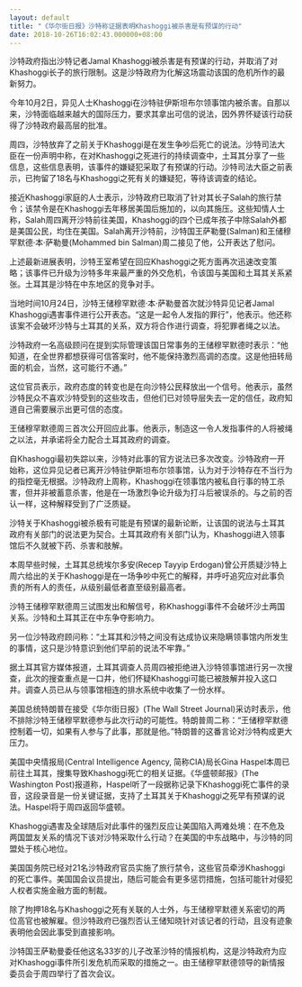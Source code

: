 ```yaml
---
layout: default
title: "《华尔街日报》沙特称证据表明Khashoggi被杀害是有预谋的行动"
date: 2018-10-26T16:02:43.000000+08:00
---
```


沙特政府指出沙特记者Jamal Khashoggi被杀害是有预谋的行动，并取消了对Khashoggi长子的旅行限制。这是沙特政府为化解这场震动该国的危机所作的最新努力。

今年10月2日，异见人士Khashoggi在沙特驻伊斯坦布尔领事馆内被杀害。自那以来，沙特面临越来越大的国际压力，要求其拿出可信的说法，因外界怀疑该行动获得了沙特政府最高层的批准。

周四，沙特放弃了之前关于Khashoggi是在发生争吵后死亡的说法。沙特司法大臣在一份声明中称，在对Khashoggi之死进行的持续调查中，土耳其分享了一些信息，这些信息表明，该事件的嫌疑犯采取了有预谋的行动。沙特司法大臣之前表示，已拘留了18名与Khashoggi之死有关的嫌疑犯，等待该调查的结论。

接近Khashoggi家庭的人士表示，沙特政府已取消了针对其长子Salah的旅行禁令；该禁令是在Khashoggi去年移居美国后施加的，以向其施压。这些知情人士称，Salah周四离开沙特前往美国，Khashoggi的四个已成年孩子中除Salah外都是美国公民，均住在美国。Salah离开沙特前，沙特国王萨勒曼(Salman)和王储穆罕默德·本·萨勒曼(Mohammed bin Salman)周二接见了他，公开表达了慰问。

上述最新进展表明，沙特王室希望在回应Khashoggi之死方面再次迅速改变策略；该事件已升级为沙特多年来最严重的外交危机，令该国与美国和土耳其关系紧张。土耳其是沙特在中东地区的竞争对手。

当地时间10月24日，沙特王储穆罕默德·本·萨勒曼首次就沙特异见记者Jamal Khashoggi遇害事件进行公开表态。“这是一起令人发指的罪行”，他表示。他还称该案不会破坏沙特与土耳其的关系，双方将合作进行调查，将犯罪者绳之以法。


沙特政府一名高级顾问在提到实际管理该国日常事务的王储穆罕默德时表示：“他知道，在全世界都想获得可信答案时，他不能保持激烈高调的态度。这是他扭转局面的机会，当然，这可能行不通。”

这位官员表示，政府态度的转变也是在向沙特公民释放出一个信号。他表示，虽然沙特民众不喜欢沙特受到的这些攻击，但他们已对领导层失去一定的信任，政府知道自己需要展示出更可信的态度。

王储穆罕默德周三首次公开回应此事。他表示，制造这一令人发指事件的人将被绳之以法，并承诺将全力配合土耳其政府的调查。

自Khashoggi最初失踪以来，沙特对此事的官方说法已多次改变。沙特政府一开始称，这位异见记者已离开沙特驻伊斯坦布尔领事馆，认为对于沙特存在不当行为的指控毫无根据。沙特政府上周称，Khashoggi在领事馆内被私自行事的特工杀害，但并非被蓄意杀害，他是在一场激烈争论升级为打斗后被误杀的。与之前的否认一样，这种解释受到了广泛质疑。

沙特关于Khashoggi被杀极有可能是有预谋的最新论断，让该国的说法与土耳其政府有关部门的说法更为契合。土耳其政府有关部门认为，Khashoggi进入领事馆后不久就被下药、杀害和肢解。

本周早些时候，土耳其总统埃尔多安(Recep Tayyip Erdogan)曾公开质疑沙特上周六给出的关于Khashoggi是在一场争吵中死亡的解释，并呼吁追究应对此事负责的所有人的责任，从级别最低者直至级别最高者。

沙特王储穆罕默德周三试图发出和解信号，称Khashoggi事件不会破坏沙土两国关系。沙特和土耳其正在中东争夺影响力。

另一位沙特政府顾问称：“土耳其和沙特之间没有达成协议来隐瞒领事馆内所发生的事情，这只是沙特意识到他们早前的说法不牢靠。”

据土耳其官方媒体报道，土耳其调查人员周四被拒绝进入沙特领事馆进行另一次搜查，此次的搜查重点是一口井，他们怀疑Khashoggi可能已被肢解并投入这口井。调查人员已从与领事馆相连的排水系统中收集了一份水样。

美国总统特朗普在接受《华尔街日报》(The Wall Street Journal)采访时表示，他不排除沙特王储穆罕默德参与此次行动的可能性。特朗普周二称：“王储穆罕默德控制着一切，如果有人参与了此事，那就是他。”特朗普的这番言论对沙特构成更大压力。

美国中央情报局(Central Intelligence Agency, 简称CIA)局长Gina Haspel本周已前往土耳其，搜集导致Khashoggi死亡的相关证据。《华盛顿邮报》(The Washington Post)报道称，Haspel听了一段据称记录下Khashoggi死亡事件的录音，这段录音是一份关键证据，支持了土耳其关于Khashoggi之死早有预谋的说法。Haspel将于周四返回华盛顿。

Khashoggi遇害及全球随后对此事件的强烈反应让美国陷入两难处境：在不危及两国盟友关系的情况下该对沙特采取什么行动？在美国的中东战略中，与沙特的同盟处于核心地位。

美国国务院已经对21名沙特政府官员实施了旅行禁令，这些官员牵涉Khashoggi的死亡事件。美国国会议员提出，随后可能会有更多惩罚措施，包括可能针对侵犯人权者实施金融方面的制裁。

除了拘押18名与Khashoggi之死有关联的人士外，与王储穆罕默德关系密切的两位高官也被解雇。但沙特政府已强烈否认王储知晓针对该记者的行动，且没有迹象表明他会因此事受到直接影响。

沙特国王萨勒曼委任他这名33岁的儿子改革沙特的情报机构，这是沙特政府为应对Khashoggi事件所引发危机而采取的措施之一。由王储穆罕默德领导的新情报委员会于周四举行了首次会议。

